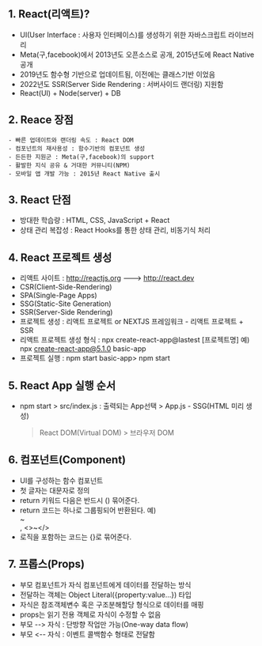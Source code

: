 ## 1. React(리액트)?
  - UI(User Interface : 사용자 인터페이스)를 생성하기 위한 자바스크립트 라이브러리
  - Meta(구,facebook)에서 2013년도 오픈소스로 공개, 2015년도에 React Native 공개
  - 2019년도 함수형 기반으로 업데이트됨, 이전에는 클래스기반 이었음
  - 2022년도 SSR(Server Side Rendering : 서버사이드 랜더링) 지원함
  - React(UI) + Node(server) + DB

## 2. Reace 장점
    - 빠른 업데이트와 랜더링 속도 : React DOM
    - 컴포넌트의 재사용성 : 함수기반의 컴포넌트 생성
    - 든든한 지원군 : Meta(구,facebook)의 support
    - 활발한 지식 공유 & 거대한 커뮤니티(NPM)
    - 모바일 앱 개발 가능 : 2015년 React Native 출시

## 3. React 단점
- 방대한 학습량 : HTML, CSS, JavaScript + React
- 상태 관리 복잡성 : React Hooks를 통한 상태 관리, 비동기식 처리

## 4. React 프로젝트 생성
- 리액트 사이트 : http://reactjs.org ---> http://react.dev
- CSR(Client-Side-Rendering)
- SPA(Single-Page Apps)
- SSG(Static-Site Generation)
- SSR(Server-Side Rendering)
- 프로젝트 생성 : 리액트 프로젝트 or NEXTJS 프레임워크 - 리액트 프로젝트 + SSR
- 리액트 프로젝트 생성
  형식 : npx create-react-app@lastest [프로젝트명]
  예) npx create-react-app@5.1.0 basic-app
- 프로젝트 실행 : npm start
  basic-app> npm start

## 5. React App 실행 순서
- npm start > src/index.js : 출력되는 App선택 > App.js - SSG(HTML 미리 생성)
  > React DOM(Virtual DOM) > 브라우저 DOM

## 6. 컴포넌트(Component)
- UI를 구성하는 함수 컴포넌트
- 첫 글자는 대문자로 정의
- return 키워드 다음은 반드시 () 묶어준다.
- return 코드는 하나로 그룹핑되어 반환된다.
  예) <div>~</div>, <>~</>
- 로직을 포함하는 코드는 {}로 묶어준다.

## 7. 프롭스(Props)
- 부모 컴포넌트가 자식 컴포넌트에게 데이터를 전달하는 방식
- 전달하는 객체는 Object Literal({property:value...}) 타입
- 자식은 참조객체변수 혹은 구조분해할당 형식으로 데이터를 매핑
- props는 읽기 전용 객체로 자식이 수정할 수 없음
- 부모 --> 자식 : 단방향 작업만 가능(One-way data flow)
- 부모 <-- 자식 : 이벤트 콜백함수 형태로 전달함